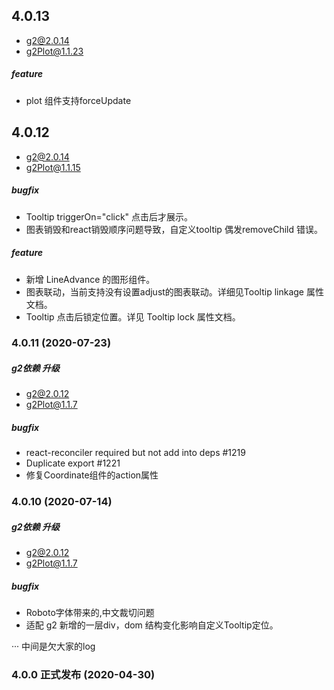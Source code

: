 
## 4.0.13
- g2@2.0.14
- g2Plot@1.1.23
##### feature
- plot 组件支持forceUpdate

## 4.0.12 
- g2@2.0.14
- g2Plot@1.1.15
##### bugfix
- Tooltip triggerOn="click" 点击后才展示。
- 图表销毁和react销毁顺序问题导致，自定义tooltip 偶发removeChild 错误。
##### feature
- 新增 LineAdvance 的图形组件。
- 图表联动，当前支持没有设置adjust的图表联动。详细见Tooltip linkage 属性文档。
- Tooltip 点击后锁定位置。详见 Tooltip lock 属性文档。

### 4.0.11 (2020-07-23)
##### g2依赖 升级
- g2@2.0.12
- g2Plot@1.1.7 
##### bugfix
- react-reconciler required but not add into deps #1219
- Duplicate export #1221
- 修复Coordinate组件的action属性

### 4.0.10 (2020-07-14)
##### g2依赖 升级
- g2@2.0.12
- g2Plot@1.1.7 
##### bugfix
- Roboto字体带来的,中文裁切问题 
- 适配 g2 新增的一层div，dom 结构变化影响自定义Tooltip定位。


··· 中间是欠大家的log

### 4.0.0 正式发布 (2020-04-30)
